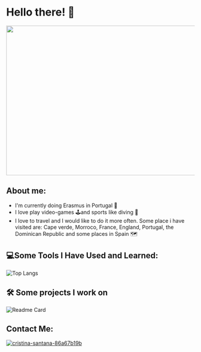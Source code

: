 # Hello there! 🐺
<div align="center"> 
<img src="https://media.giphy.com/media/pVGsAWjzvXcZW4ZBTE/giphy.gif" width="600px" height="400px"></img>
</div>

## About me:
* I'm currently doing Erasmus in Portugal 🛫
* I love play video-games 🕹️and sports like diving 🤿
* I love to travel and I would like to do it more often. Some place i have visited are: Cape verde, Morroco, France, England, Portugal, the Dominican Republic and some places in Spain 🗺️

## 💻Some Tools I Have Used and Learned:

![Top Langs](https://github-readme-stats.vercel.app/api/top-langs/?username=Cristina-SM&layout=compact&theme=radical)

## 🛠️ Some projects I work on

![Readme Card](https://github-readme-stats.vercel.app/api/pin/?username=Cristina-SM&repo=Genshin-Impact-Discord-Bot&theme=radical)

## Contact Me:

<a href="https://linkedin.com/in/cristina-santana-86a67b19b" target="blank"><img src="https://github.com/gauravghongde/social-icons/blob/master/SVG/Color/LinkedIN.svg" alt="cristina-santana-86a67b19b"/></a>




